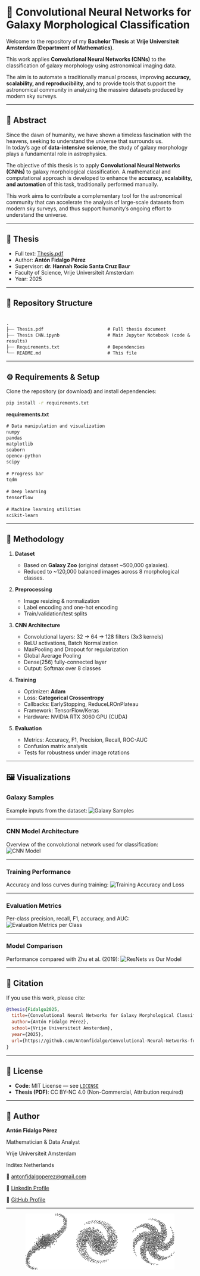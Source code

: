 # 🌌 Convolutional Neural Networks for Galaxy Morphological Classification

Welcome to the repository of my **Bachelor Thesis** at **Vrije Universiteit Amsterdam (Department of Mathematics)**.  

This work applies **Convolutional Neural Networks (CNNs)** to the classification of galaxy morphology using astronomical imaging data.

The aim is to automate a traditionally manual process, improving **accuracy, scalability, and reproducibility**, and to provide tools that support the astronomical community in analyzing the massive datasets produced by modern sky surveys.

---

## 📖 Abstract

Since the dawn of humanity, we have shown a timeless fascination with the heavens, seeking to understand the universe that surrounds us.  
In today’s age of **data-intensive science**, the study of galaxy morphology plays a fundamental role in astrophysics.  

The objective of this thesis is to apply **Convolutional Neural Networks (CNNs)** to galaxy morphological classification. A mathematical and computational approach is developed to enhance the **accuracy, scalability, and automation** of this task, traditionally performed manually.

This work aims to contribute a complementary tool for the astronomical community that can accelerate the analysis of large-scale datasets from modern sky surveys, and thus support humanity’s ongoing effort to understand the universe.

---

## 📄 Thesis
- Full text: [Thesis.pdf](./Thesis.pdf)  
- Author: **Antón Fidalgo Pérez**  
- Supervisor: **dr. Hannah Rocio Santa Cruz Baur**  
- Faculty of Science, Vrije Universiteit Amsterdam  
- Year: 2025  

---

## 📂 Repository Structure
```

.
├── Thesis.pdf                        # Full thesis document
├── Thesis CNN.ipynb                  # Main Jupyter Notebook (code & results)
├── Requirements.txt                  # Dependencies
└── README.md                         # This file

````

---

## ⚙️ Requirements & Setup

Clone the repository (or download) and install dependencies:

```bash
pip install -r requirements.txt
````

**requirements.txt**

```
# Data manipulation and visualization
numpy
pandas
matplotlib
seaborn
opencv-python
scipy

# Progress bar
tqdm

# Deep learning
tensorflow

# Machine learning utilities
scikit-learn
```

---

## 🧠 Methodology

1. **Dataset**

   * Based on **Galaxy Zoo** (original dataset \~500,000 galaxies).
   * Reduced to \~120,000 balanced images across 8 morphological classes.

2. **Preprocessing**

   * Image resizing & normalization
   * Label encoding and one-hot encoding
   * Train/validation/test splits

3. **CNN Architecture**

   * Convolutional layers: 32 → 64 → 128 filters (3x3 kernels)
   * ReLU activations, Batch Normalization
   * MaxPooling and Dropout for regularization
   * Global Average Pooling
   * Dense(256) fully-connected layer
   * Output: Softmax over 8 classes

4. **Training**

   * Optimizer: **Adam**
   * Loss: **Categorical Crossentropy**
   * Callbacks: EarlyStopping, ReduceLROnPlateau
   * Framework: TensorFlow/Keras
   * Hardware: NVIDIA RTX 3060 GPU (CUDA)

5. **Evaluation**

   * Metrics: Accuracy, F1, Precision, Recall, ROC-AUC
   * Confusion matrix analysis
   * Tests for robustness under image rotations
---

## 🖼 Visualizations

### Galaxy Samples
Example inputs from the dataset:
![Galaxy Samples](./Images/Image%20Sample.png)

---

### CNN Model Architecture
Overview of the convolutional network used for classification:
![CNN Model](./Images/CNN%20Model.png)

---

### Training Performance
Accuracy and loss curves during training:
![Training Accuracy and Loss](./Images/Model%20Accuracy%20and%20Loss.png)

---

### Evaluation Metrics
Per-class precision, recall, F1, accuracy, and AUC:
![Evaluation Metrics per Class](./Images/Evaluation%20Metrics%20per%20Class.png)

---

### Model Comparison
Performance compared with Zhu et al. (2019):
![ResNets vs Our Model](./Images/ResNets%20(Zhu%202019)%20Comparison%20%20.png)

---

## 🙌 Citation

If you use this work, please cite:

```bibtex
@thesis{Fidalgo2025,
  title={Convolutional Neural Networks for Galaxy Morphological Classification},
  author={Antón Fidalgo Pérez},
  school={Vrije Universiteit Amsterdam},
  year={2025},
  url={https://github.com/Antonfidalgo/Convolutional-Neural-Networks-for-Galaxy-Morphological-Classification}
}
```
---

## 📜 License

* **Code**: MIT License — see [`LICENSE`](./LICENSE)
* **Thesis (PDF)**: CC BY-NC 4.0 (Non-Commercial, Attribution required)

---

## 👤 Author

**Antón Fidalgo Pérez**

Mathematician & Data Analyst

Vrije Universiteit Amsterdam

Inditex Netherlands

📧 antonfidalgoperez@gmail.com

💼 [LinkedIn Profile](https://www.linkedin.com/in/antonfidalgo)

🔗 [GitHub Profile](https://github.com/Antonfidalgo)

---

<p align="center">
  <img src="./Images/Galaxy%20Design.png" alt="Galaxy Morphology Diagram" width="400"/>
</p>
